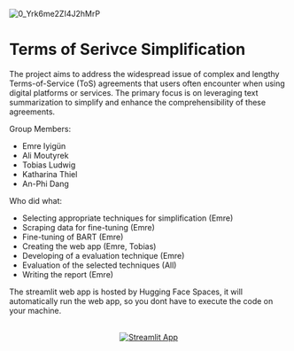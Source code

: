 ![0_Yrk6me2ZI4J2hMrP](https://github.com/EmreYY20/ToS-Simplification/assets/120115560/670c629b-f5e2-41c3-8075-2469d9d97168)

# Terms of Serivce Simplification
The project aims to address the widespread issue of complex and lengthy Terms-of-Service (ToS) agreements that users often encounter when using digital platforms or services. The primary focus is on leveraging text summarization to simplify and enhance the comprehensibility of these agreements.

Group Members: 
- Emre Iyigün
- Ali Moutyrek
- Tobias Ludwig
- Katharina Thiel
- An-Phi Dang

Who did what:
- Selecting appropriate techniques for simplification (Emre)
- Scraping data for fine-tuning (Emre)
- Fine-tuning of BART (Emre)
- Creating the web app (Emre, Tobias)
- Developing of a evaluation technique (Emre)
- Evaluation of the selected techniques (All)
- Writing the report (Emre)


The streamlit web app is hosted by Hugging Face Spaces, it will automatically run the web app, so you dont have to execute the code on your machine.


<br>
<div align = center>
<a href="https://huggingface.co/spaces/EE21/ToS-Summarization">
  <img src="https://img.shields.io/badge/View-Streamlit%20App-blue?style=for-the-badge&logo=streamlit" alt="Streamlit App">
</a>
<br>
<br>
